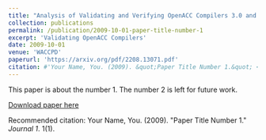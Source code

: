 ```yaml
---
title: "Analysis of Validating and Verifying OpenACC Compilers 3.0 and Above"
collection: publications
permalink: /publication/2009-10-01-paper-title-number-1
excerpt: 'Validating OpenACC Compilers'
date: 2009-10-01
venue: 'WACCPD'
paperurl: 'https://arxiv.org/pdf/2208.13071.pdf'
citation: #'Your Name, You. (2009). &quot;Paper Title Number 1.&quot; <i>Journal 1</i>. 1(1).'
---
```

This paper is about the number 1. The number 2 is left for future work.

[Download paper here](http://academicpages.github.io/files/paper1.pdf)

Recommended citation: Your Name, You. (2009). "Paper Title Number 1." <i>Journal 1</i>. 1(1).